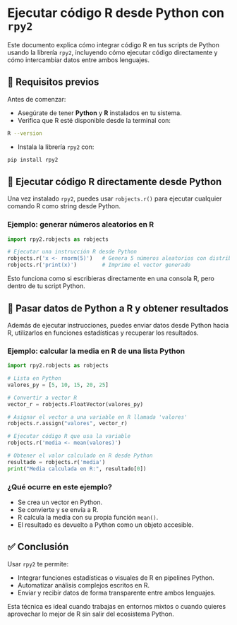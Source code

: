 # Ejecutar código R desde Python con `rpy2`

Este documento explica cómo integrar código R en tus scripts de Python usando la librería `rpy2`, incluyendo cómo ejecutar código directamente y cómo intercambiar datos entre ambos lenguajes.

## 🧠 Requisitos previos

Antes de comenzar:

- Asegúrate de tener **Python** y **R** instalados en tu sistema.
- Verifica que R esté disponible desde la terminal con:

```bash
R --version
```

- Instala la librería `rpy2` con:

```bash
pip install rpy2
```

## 🧪 Ejecutar código R directamente desde Python

Una vez instalado `rpy2`, puedes usar `robjects.r()` para ejecutar cualquier comando R como string desde Python.

### Ejemplo: generar números aleatorios en R

```python
import rpy2.robjects as robjects

# Ejecutar una instrucción R desde Python
robjects.r('x <- rnorm(5)')   # Genera 5 números aleatorios con distribución normal
robjects.r('print(x)')        # Imprime el vector generado
```

Esto funciona como si escribieras directamente en una consola R, pero dentro de tu script Python.

## 🔁 Pasar datos de Python a R y obtener resultados

Además de ejecutar instrucciones, puedes enviar datos desde Python hacia R, utilizarlos en funciones estadísticas y recuperar los resultados.

### Ejemplo: calcular la media en R de una lista Python

```python
import rpy2.robjects as robjects

# Lista en Python
valores_py = [5, 10, 15, 20, 25]

# Convertir a vector R
vector_r = robjects.FloatVector(valores_py)

# Asignar el vector a una variable en R llamada 'valores'
robjects.r.assign("valores", vector_r)

# Ejecutar código R que usa la variable
robjects.r('media <- mean(valores)')

# Obtener el valor calculado en R desde Python
resultado = robjects.r('media')
print("Media calculada en R:", resultado[0])
```

### ¿Qué ocurre en este ejemplo?

- Se crea un vector en Python.
- Se convierte y se envía a R.
- R calcula la media con su propia función `mean()`.
- El resultado es devuelto a Python como un objeto accesible.

## ✅ Conclusión

Usar `rpy2` te permite:

- Integrar funciones estadísticas o visuales de R en pipelines Python.
- Automatizar análisis complejos escritos en R.
- Enviar y recibir datos de forma transparente entre ambos lenguajes.

Esta técnica es ideal cuando trabajas en entornos mixtos o cuando quieres aprovechar lo mejor de R sin salir del ecosistema Python.
